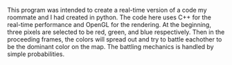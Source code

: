 This program was intended to create a real-time version of a code my roommate and I had created in python. The code here uses C++ for the real-time performance and OpenGL for the rendering. At the beginning, three pixels are selected to be red, green, and blue respectively. Then in the proceeding frames, the colors will spread out and try to battle eachother to be the dominant color on the map. The battling mechanics is handled by simple probabilities.
